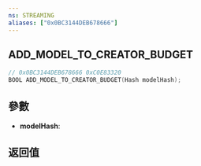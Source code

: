 ```yaml
---
ns: STREAMING
aliases: ["0x0BC3144DEB678666"]
---
```

## ADD_MODEL_TO_CREATOR_BUDGET

```c
// 0x0BC3144DEB678666 0xC0E83320
BOOL ADD_MODEL_TO_CREATOR_BUDGET(Hash modelHash);
```


## 參數
* **modelHash**: 

## 返回值
